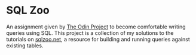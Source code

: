 # SQL Zoo

An assignment given by [The Odin Project](https://www.theodinproject.com/lessons/databases-sql-zoo) to become comfortable writing queries using SQL. This project is a collection of my solutions to the tutorials on [sqlzoo.net](https://sqlzoo.net/wiki/SQL_Tutorial), a resource for building and running queries against existing tables.

